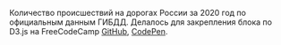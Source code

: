 Количество происшествий на дорогах России за 2020 год по официальным данным ГИБДД. Делалось для закрепления блока по D3.js на FreeCodeCamp [GitHub](https://ninelka.github.io/choropleth-map/), [CodePen](https://codepen.io/Ninelka/full/wvgKLwq).